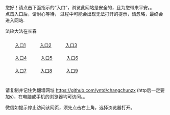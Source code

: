 您好！请点击下面指示的“入口”，浏览此网站是安全的，且为您带来平安。。 <br/>
点击入口后，请耐心等待， 过程中可能会出现无法打开的提示，请忽略，最终会进入网站. </br>

法轮大法在长春<br/>
<div style="padding:10px"><a style="margin:20px" target="_blank" href="https://dcphxak4rl3jy.cloudfront.net/2Qpsp?zeqfavsj" id="ccLink1" rel="nofollow">入口1</a> <a target="_blank" style="margin:20px" href="https://d1kdt6c7lrv0l3.cloudfront.net/2Qpsp?ztynz" id="ccLink2" rel="nofollow">入口2</a> <a style="margin:20px" target="_blank" href="https://d18qbl0p5w48un.cloudfront.net/2Qpsp?mnggxj" id="ccLink3" rel="nofollow">入口3</a></div>

<div style="padding:10px" ><a style="margin:20px" target="_blank" href="https://dcphxak4rl3jy.cloudfront.net/2Qpsp?zeqfavsj" id="ccLink4" rel="nofollow">入口4</a> <a style="margin:20px" href="https://d1kdt6c7lrv0l3.cloudfront.net/2Qpsp?ztynz" target="_blank" id="ccLink5" rel="nofollow">入口5</a> <a style="margin:20px" href="https://d18qbl0p5w48un.cloudfront.net/2Qpsp?mnggxj" target="_blank" id="ccLink6" rel="nofollow">入口6</a></div>

<div style="padding:10px"><a style="margin:20px" target="_blank" href="https://dcphxak4rl3jy.cloudfront.net/2Qpsp?zeqfavsj" id="ccLink7" rel="nofollow">入口7</a> <a style="margin:20px" href="https://d1kdt6c7lrv0l3.cloudfront.net/2Qpsp?ztynz" target="_blank" id="ccLink8" rel="nofollow">入口8</a> <a style="margin:20px" target="_blank" href="https://d18qbl0p5w48un.cloudfront.net/2Qpsp?mnggxj" id="ccLink9" rel="nofollow">入口9</a></div>

<br/>



请复制并记住免翻墙网址 https://github.com/yntd/changchunzx (http后一定要加s)，在电脑或手机的浏览器均可访问。。<br/>

微信如提示停止访问该网页，须先点击右上角，选择浏览器打开。
